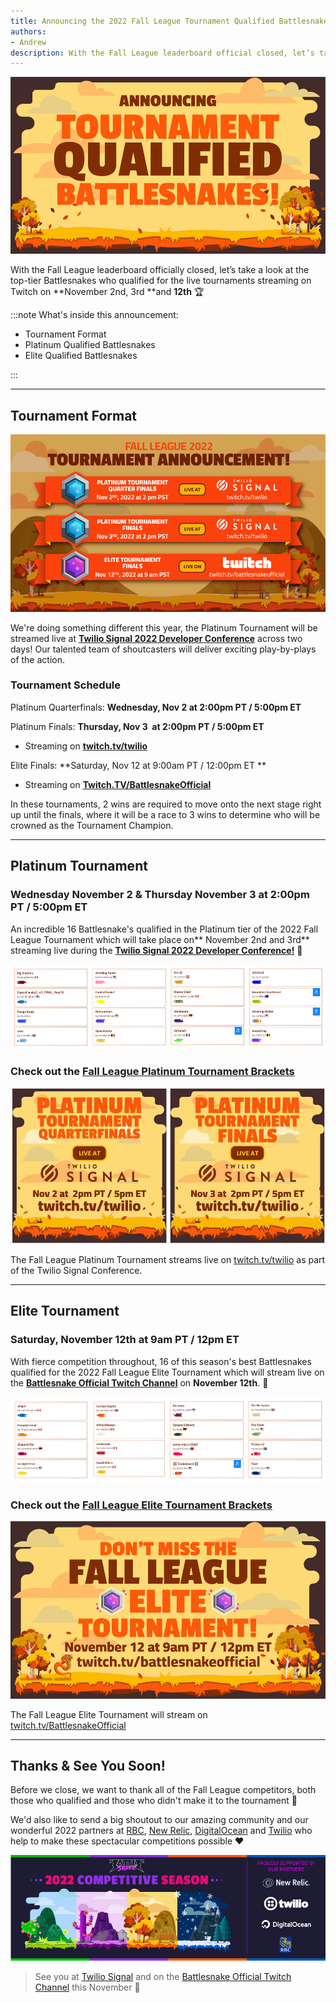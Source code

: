 ```yaml
---
title: Announcing the 2022 Fall League Tournament Qualified Battlesnakes
authors:
- Andrew
description: With the Fall League leaderboard official closed, let’s take a look at the top tier Battlesnakes who qualified for the live tournaments streaming on Twitch on November 2nd, 3rd and 12th 🏆
---
```


![](./img/Social-Media-Covers-Fall-League-2022_Twitter-Post-Fall-League-Tournament-Qualified-Battlesnakes.png)

With the Fall League leaderboard officially closed, let’s take a look at the top-tier Battlesnakes who qualified for the live tournaments streaming on Twitch on **November 2nd, 3rd **and **12th** 🏆

:::note What's inside this announcement:

- Tournament Format
- Platinum Qualified Battlesnakes
- Elite Qualified Battlesnakes

:::



****

## Tournament Format

![](./img/TitleCard-Tournament-Announement--1-.png)

We're doing something different this year, the Platinum Tournament will be streamed live at **[Twilio Signal 2022 Developer Conference](https://twitch.tv/twilio)** across two days! Our talented team of shoutcasters will deliver exciting play-by-plays of the action.

### Tournament Schedule

Platinum Quarterfinals: **Wednesday, Nov 2 at 2:00pm PT / 5:00pm ET**

Platinum Finals: **Thursday, Nov 3  at 2:00pm PT / 5:00pm ET**

- Streaming on **[twitch.tv/twilio](https://twitch.tv/twilio)**

Elite Finals: **Saturday, Nov 12 at 9:00am PT / 12:00pm ET **

- Streaming on **[Twitch.TV/BattlesnakeOfficial](https://twitch.tv/battlesnakeofficial)**

In these tournaments, 2 wins are required to move onto the next stage right up until the finals, where it will be a race to 3 wins to determine who will be crowned as the Tournament Champion.

---

## Platinum Tournament

### Wednesday November 2 & Thursday November 3 at 2:00pm PT / 5:00pm ET

An incredible 16 Battlesnake's qualified in the Platinum tier of the 2022 Fall League Tournament which will take place on** November 2nd and 3rd** streaming live during the [**Twilio Signal 2022 Developer Conference!**](https://twitch.tv/twilio) 🐍

[![](./img/Untitled-drawing--10-.png)](https://play.battlesnake.com/league/fall-league-2022/tournaments/fall-league-2022-platinum/)

### Check out the [Fall League Platinum Tournament Brackets](https://play.battlesnake.com/league/fall-league-2022/tournaments/fall-league-2022-platinum/)

![](./img/tourn.jpg)

The Fall League Platinum Tournament streams live on [twitch.tv/twilio](https://www.twitch.tv/twilio) as part of the Twilio Signal Conference.

---

## Elite Tournament

### Saturday, November 12th at 9am PT / 12pm ET


With fierce competition throughout, 16 of this season's best Battlesnakes qualified for the 2022 Fall League Elite Tournament which will stream live on the **[Battlesnake Official Twitch Channel](https://twitch.tv/battlesnakeofficial)** on **November 12th**. 🐍


[![](./img/Untitled-drawing--11-.png)](https://play.battlesnake.com/league/fall-league-2022/tournaments/fall-league-2022-elite/)

### Check out the [Fall League Elite Tournament Brackets](https://play.battlesnake.com/league/fall-league-2022/tournaments/fall-league-2022-elite/)

![](./img/Social-Media-Covers-Fall-League-2022_Twitter-Post-Fall-League-Elite-Tournament.png)

The Fall League Elite Tournament will stream on [twitch.tv/BattlesnakeOfficial](https://twitch.tv/battlesnakeofficial)

---

## Thanks & See You Soon!

Before we close, we want to thank all of the Fall League competitors, both those who qualified and those who didn't make it to the tournament 🙏

We'd also like to send a big shoutout to our amazing community and our wonderful 2022 partners at [RBC](https://play.battlesnake.com/partner/rbc), [New Relic](https://play.battlesnake.com/partner/newrelic), [DigitalOcean](https://play.battlesnake.com/partner/digitalocean) and [Twilio](https://play.battlesnake.com/partner/twilio) who help to make these spectacular competitions possible ❤️‌‌

[![](./img/2022SeasonPartnersTwitterCover.png)](https://play.battlesnake.com)
> See you at [Twilio Signal](https://twitch.tv/twilio) and on the [Battlesnake Official Twitch Channel](https://twitch.tv/battlesnakeofficial) this November 👋
